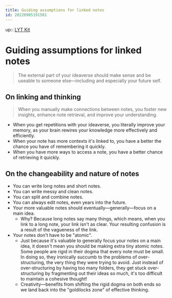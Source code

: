 ```yaml
---
title: Guiding assumptions for linked notes
id: 20220905191501
---
```

up:: [LYT Kit]([[20220910222356]])

# Guiding assumptions for linked notes

> The external part of your ideaverse should make sense and be useable to someone else—including and especially your future self. 

## On linking and thinking

> When you manually make connections between notes, you foster new insights, enhance note retrieval, and improve your understanding.

- When you get repetitions with your ideaverse, you literally improve your memory, as your brain rewires your knowledge more effectively and efficiently.
- When your note has more contexts it's linked to, you have a better the chance you have of remembering it quickly. 
- When you have more ways to access a note, you have a better chance of retrieving it quickly.

## On the changeability and nature of notes
- You can write long notes and short notes. 
- You can write messy and clean notes.
- You can split and combine notes. 
- You can always edit notes, even years into the future. 
- Your more valuable notes should eventually—generally—focus on a main idea.
	- Why? Because long notes say many things, which means, when you link to a long note, your link isn't as clear. Your resulting confusion is a result of the vagueness of the link.
-  Your notes don't have to be "atomic". 
	- Just because it's valuable to generally focus your notes on a main idea, it doesn't mean you should be making extra tiny atomic notes. Some people are rigid in their dogma that every note must be small. In doing so, they ironically succumb to the problems of over-structuring, the very thing they were trying to avoid. Just instead of over-structuring by having too many folders, they get stuck over-structuring by fragmenting out their ideas so much, it's too difficult to maintain a cohesive thought!  
	- Creativity—benefits from shifting the rigid dogma on both ends so we land back into the "goldilocks zone" of effective thinking.